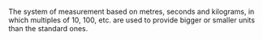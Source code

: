 The system of measurement based on metres, seconds and kilograms, in
which multiples of 10, 100, etc. are used to provide bigger or smaller
units than the standard ones.
